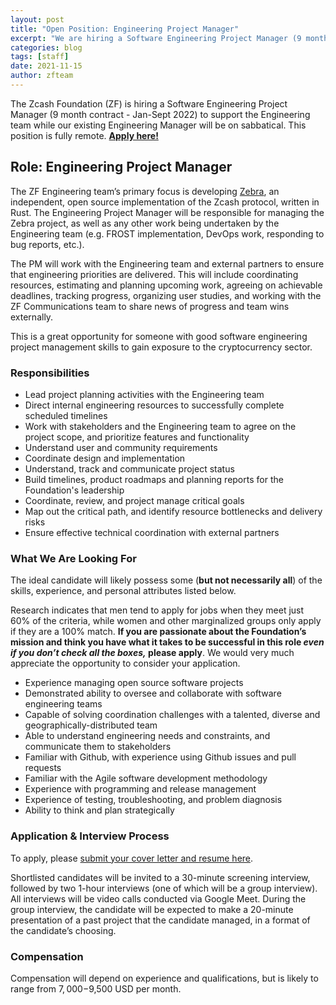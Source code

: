 ```yaml
---
layout: post
title: "Open Position: Engineering Project Manager"
excerpt: "We are hiring a Software Engineering Project Manager (9 month contract) while our Engineering Manager takes a sabbatical."
categories: blog
tags: [staff]
date: 2021-11-15
author: zfteam
---
```


The Zcash Foundation (ZF) is hiring a Software Engineering Project Manager (9 month contract - Jan-Sept 2022) to support the Engineering team while our existing Engineering Manager will be on sabbatical. This position is fully remote. **[Apply here!](https://forms.gle/ZmVcxARJx6iaaehN9)**

## Role: Engineering Project Manager

The ZF Engineering team’s primary focus is developing [Zebra](https://github.com/ZcashFoundation/zebra), an independent, open source implementation of the Zcash protocol, written in Rust. The Engineering Project Manager will be responsible for managing the Zebra project, as well as any other work being undertaken by the Engineering team (e.g. FROST implementation, DevOps work, responding to bug reports, etc.). 

The PM will work with the Engineering team and external partners to ensure that engineering priorities are delivered. This will include coordinating resources, estimating and planning upcoming work, agreeing on achievable deadlines, tracking progress, organizing user studies, and working with the ZF Communications team to share news of progress and team wins externally. 

This is a great opportunity for someone with good software engineering project management skills to gain exposure to the cryptocurrency sector. 

### Responsibilities
* Lead project planning activities with the Engineering team
* Direct internal engineering resources to successfully complete scheduled timelines
* Work with stakeholders and the Engineering team to agree on the project scope, and prioritize features and functionality
* Understand user and community requirements
* Coordinate design and implementation
* Understand, track and communicate project status
* Build timelines, product roadmaps and planning reports for the Foundation's leadership
* Coordinate, review, and project manage critical goals
* Map out the critical path, and identify resource bottlenecks and delivery risks
* Ensure effective technical coordination with external partners

### What We Are Looking For
The ideal candidate will likely possess some (**but not necessarily all**) of the skills, experience, and personal attributes listed below. 

Research indicates that men tend to apply for jobs when they meet just 60% of the criteria, while women and other marginalized groups only apply if they are a 100% match. **If you are passionate about the Foundation’s mission and think you have what it takes to be successful in this role *even if you don’t check all the boxes,* please apply**. We would very much appreciate the opportunity to consider your application.

* Experience managing open source software projects
* Demonstrated ability to oversee and collaborate with software engineering teams
* Capable of solving coordination challenges with a talented, diverse and geographically-distributed team
* Able to understand engineering needs and constraints, and communicate them to stakeholders
* Familiar with Github, with experience using Github issues and pull requests
* Familiar with the Agile software development methodology
* Experience with programming and release management
* Experience of testing, troubleshooting, and problem diagnosis
* Ability to think and plan strategically

### Application & Interview Process

To apply, please [submit your cover letter and resume here](https://forms.gle/ZmVcxARJx6iaaehN9). 

Shortlisted candidates will be invited to a 30-minute screening interview, followed by two 1-hour interviews (one of which will be a group interview). All interviews will be video calls conducted via Google Meet. During the group interview, the candidate will be expected to make a 20-minute presentation of a past project that the candidate managed, in a format of the candidate’s choosing.

### Compensation

Compensation will depend on experience and qualifications, but is likely to range from $7,000-$9,500 USD per month. 

